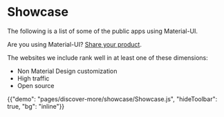 # Showcase

<p class="description">The following is a list of some of the public apps using Material-UI.</p>

Are you using Material-UI? [Share your product](https://github.com/mui-org/material-ui/issues/22426).

The websites we include rank well in at least one of these dimensions:

- Non Material Design customization
- High traffic
- Open source

{{"demo": "pages/discover-more/showcase/Showcase.js", "hideToolbar": true, "bg": "inline"}}
